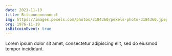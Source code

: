 ```yaml
---
date: 2021-11-19
title: Bitconnnnnnnnect
img: https://images.pexels.com/photos/3184360/pexels-photo-3184360.jpeg?auto=compress&cs=tinysrgb&dpr=2&h=750&w=1260
org: 1976-11-19
isBitcoinEvent: true
---
```


Lorem ipsum dolor sit amet, consectetur adipiscing elit, sed do eiusmod tempor incididunt.
